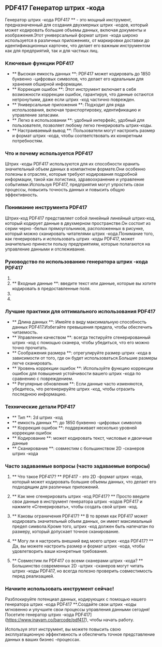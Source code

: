 ## PDF417 Генератор штрих -кода

Генератор штрих -кода PDF417 ** - это мощный инструмент, предназначенный для создания двухмерных штрих -кодов, который может кодировать большие объемы данных, включая документы и изображения.Этот универсальный формат штрих -кода широко используется в различных приложениях, от маркировки доставки до идентификационных карточек, что делает его важным инструментом как для предприятий, так и для частных лиц.

### Ключевые функции PDF417

- ** Высокая емкость данных **: PDF417 может кодировать до 1850 буквенно -цифровых символов, что делает его идеальным для хранения обширной информации.
- ** Коррекция ошибок **: Этот инструмент включает в себя возможности коррекции ошибок, гарантируя, что данные остаются нетронутыми, даже если штрих -код частично поврежден.
- ** Универсальные приложения **: Подходит для ряда использования, включая транспортировку, идентификацию и управление запасами.
- ** Легко в использовании **: удобный интерфейс, удобный для пользователя, позволяет любому легко генерировать штрих-коды.
- ** Настраиваемый вывод **: Пользователи могут настроить размер и формат штрих -кода, чтобы соответствовать их конкретным потребностям.

### Что и почему используется PDF417

Штрих -коды PDF417 используются для их способности хранить значительный объем данных в компактном формате.Они особенно полезны в отраслях, которые требуют кодирования подробной информации, такой как логистика, здравоохранение и управление событиями.Используя PDF417, предприятия могут упростить свои процессы, повысить точность данных и повысить общую эффективность.

### Понимание инструмента PDF417

Штрих-код PDF417 представляет собой линейный линейный штрих-код, который кодирует данные в двухмерном пространстве.Он состоит из серии черно -белых прямоугольников, расположенных в рисунке, который можно сканировать читателями штрих -кода.Понимание того, как генерировать и использовать штрих -коды PDF417, может значительно принести пользу предприятиям, которые полагаются на управление данными и отслеживание.

### Руководство по использованию генератора штрих -кода PDF417

1.
2. ** Входные данные **: введите текст или данные, которые вы хотите кодировать в предоставленные поля.
3.
4.

### Лучшие практики для оптимального использования PDF417

- ** Длина данных **: Имейте в виду максимальную способность данных PDF417.Избегайте превышения предела, чтобы обеспечить читаемость.
- ** Управление качеством **: всегда тестируйте сгенерированный штрих -код с помощью сканера, чтобы убедиться, что его можно точно прочитать.
- ** Соображения размера **: отрегулируйте размер штрих -кода в зависимости от того, где он будет использоваться.Большие размеры легче сканировать.
- ** Уровень коррекции ошибок **: Используйте функцию коррекции ошибок для повышения устойчивости вашего штрих -кода по сравнению с повреждением.
- ** Регулярные обновления **: Если данные часто изменяются, убедитесь, что регенерируйте штрих -код, чтобы отразить последнюю информацию.

### Технические детали PDF417

- ** Тип **: 2d штрих -код
- ** емкость данных **: до 1850 буквенно -цифровых символов
- ** Коррекция ошибок **: поддерживает несколько уровней коррекции ошибок
- ** Кодирование **: может кодировать текст, числовые и двоичные данные
- ** Сканирование **: совместим с большинством 2D -сканеров штрих -кода

### Часто задаваемые вопросы (часто задаваемые вопросы)

1. ** Что такое PDF417? **
PDF417 - это 2D -формат штрих -кода, который может кодировать большие объемы данных, что делает его подходящим для различных приложений.

2. ** Как мне сгенерировать штрих -код PDF417? **
Просто введите свои данные в инструмент генератора штрих -кодов PDF417 и нажмите «Сгенерировать», чтобы создать свой штрих -код.

3. ** Каковы ограничения PDF417? **
В то время как PDF417 может кодировать значительный объем данных, он имеет максимальный предел символа.Кроме того, штрих -код должен быть напечатан по размеру, который допускает точное сканирование.

4. ** Могу ли я настроить внешний вид моего штрих -кода PDF417? **
Да, вы можете настроить размер и формат штрих -кода, чтобы удовлетворить ваши конкретные требования.

5. ** Совместим ли PDF417 со всеми сканерами штрих -кода? **
Большинство современных 2D -штрих -сканеров могут читать штрих -коды PDF417, но всегда полезно проверить совместимость перед реализацией.

### Начните использовать инструмент сейчас!

Разблокируйте потенциал данных, кодирующих с помощью нашего генератора штрих -кода PDF417 **.Создайте свои штрих -коды мгновенно и улучшите свои процессы управления данными сегодня!Посетите генератор штрих -кода PDF417] (https://www.inayam.co/barcode/pdf417), чтобы начать работу.

Используя этот инструмент, вы можете повысить свою эксплуатационную эффективность и обеспечить точное представление данных в ваших бизнес -процессах.